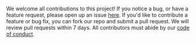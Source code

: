 We welcome all contributions to this project!
If you notice a bug, or have a feature request,
please open up an issue [here](https://github.com/UBC-MDS/wine-origin-prediction/issues).
If you'd like to contribute a feature or bug fix,
you can fork our repo and submit a pull request.
We will review pull requests within 7 days.
All contributors must abide by our [code of conduct](CODE_OF_CONDUCT.md).
